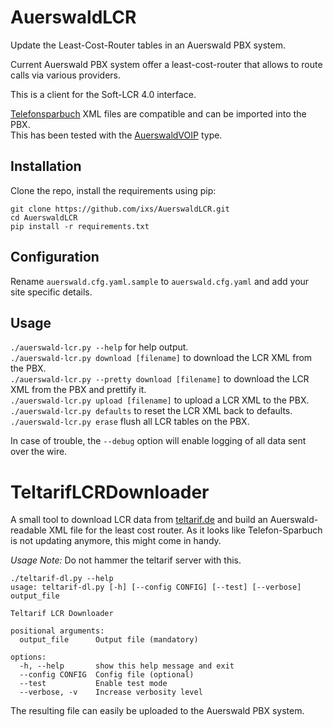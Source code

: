 # AuerswaldLCR

Update the Least-Cost-Router tables in an Auerswald PBX system.

Current Auerswald PBX system offer a least-cost-router that allows to route calls via various providers.

This is a client for the Soft-LCR 4.0 interface.

[Telefonsparbuch](http://www.telefonsparbuch.de) XML files are compatible and can be imported into the PBX.  
This has been tested with the [AuerswaldVOIP](http://www.telefonsparbuch.de/tmpl/calc/telephone/lcr/AuerswaldVoIP/calc_tk.htm)
type.

## Installation

Clone the repo, install the requirements using pip:

```
git clone https://github.com/ixs/AuerswaldLCR.git
cd AuerswaldLCR
pip install -r requirements.txt
```

## Configuration

Rename `auerswald.cfg.yaml.sample` to `auerswald.cfg.yaml` and add your site specific details.

## Usage

`./auerswald-lcr.py --help` for help output.  
`./auerswald-lcr.py download [filename]` to download the LCR XML from the PBX.  
`./auerswald-lcr.py --pretty download [filename]` to download the LCR XML from the PBX and prettify it.  
`./auerswald-lcr.py upload [filename]` to upload a LCR XML to the PBX.  
`./auerswald-lcr.py defaults` to reset the LCR XML back to defaults.  
`./auerswald-lcr.py erase` flush all LCR tables on the PBX.

In case of trouble, the `--debug` option will enable logging of all data sent over the wire.

# TeltarifLCRDownloader

A small tool to download LCR data from [teltarif.de](www.teltarif.de) and build an Auerswald-readable
XML file for the least cost router.
As it looks like Telefon-Sparbuch is not updating anymore, this might come in handy.

_Usage Note:_ Do not hammer the teltarif server with this.

```
./teltarif-dl.py --help
usage: teltarif-dl.py [-h] [--config CONFIG] [--test] [--verbose] output_file

Teltarif LCR Downloader

positional arguments:
  output_file      Output file (mandatory)

options:
  -h, --help       show this help message and exit
  --config CONFIG  Config file (optional)
  --test           Enable test mode
  --verbose, -v    Increase verbosity level
```

The resulting file can easily be uploaded to the Auerswald PBX system.
